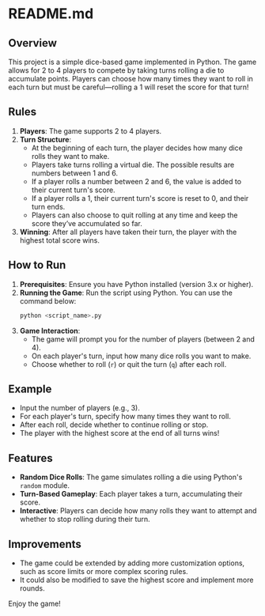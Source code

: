 # README.md

## Overview

This project is a simple dice-based game implemented in Python. The game allows for 2 to 4 players to compete by taking turns rolling a die to accumulate points. Players can choose how many times they want to roll in each turn but must be careful—rolling a 1 will reset the score for that turn!

## Rules

1. **Players**: The game supports 2 to 4 players.
2. **Turn Structure**:
   - At the beginning of each turn, the player decides how many dice rolls they want to make.
   - Players take turns rolling a virtual die. The possible results are numbers between 1 and 6.
   - If a player rolls a number between 2 and 6, the value is added to their current turn's score.
   - If a player rolls a 1, their current turn's score is reset to 0, and their turn ends.
   - Players can also choose to quit rolling at any time and keep the score they’ve accumulated so far.
3. **Winning**: After all players have taken their turn, the player with the highest total score wins.

## How to Run

1. **Prerequisites**: Ensure you have Python installed (version 3.x or higher).
2. **Running the Game**: Run the script using Python. You can use the command below:
   ```bash
   python <script_name>.py
   ```
3. **Game Interaction**: 
   - The game will prompt you for the number of players (between 2 and 4).
   - On each player's turn, input how many dice rolls you want to make.
   - Choose whether to roll (`r`) or quit the turn (`q`) after each roll.
   
## Example

- Input the number of players (e.g., 3).
- For each player's turn, specify how many times they want to roll.
- After each roll, decide whether to continue rolling or stop.
- The player with the highest score at the end of all turns wins!

## Features

- **Random Dice Rolls**: The game simulates rolling a die using Python's `random` module.
- **Turn-Based Gameplay**: Each player takes a turn, accumulating their score.
- **Interactive**: Players can decide how many rolls they want to attempt and whether to stop rolling during their turn.
  
## Improvements

- The game could be extended by adding more customization options, such as score limits or more complex scoring rules.
- It could also be modified to save the highest score and implement more rounds.

Enjoy the game!
